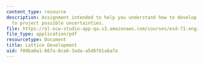 ```yaml
---
content_type: resource
description: Assignment intended to help you understand how to develop and use a lattice
  to project possible uncertainties.
file: https://ol-ocw-studio-app-qa.s3.amazonaws.com/courses/esd-71-engineering-systems-analysis-for-design-fall-2008/f00ba0a1667a8ca63adaa5d8f81a6a7a_lattice_develop.pdf
file_type: application/pdf
resourcetype: Document
title: Lattice Development
uid: f00ba0a1-667a-8ca6-3ada-a5d8f81a6a7a
---
```

